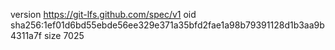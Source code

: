 version https://git-lfs.github.com/spec/v1
oid sha256:1ef01d6bd55ebde56ee329e371a35bfd2fae1a98b79391128d1b3aa9b4311a7f
size 7025
